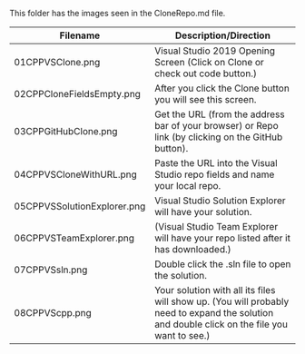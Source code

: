 This folder has the images seen in the CloneRepo.md file.

Filename | Description/Direction
-------- | ---------------------
01CPPVSClone.png | Visual Studio 2019 Opening Screen (Click on Clone or check out code button.)
02CPPCloneFieldsEmpty.png | After you click the Clone button you will see this screen.
03CPPGitHubClone.png | Get the URL (from the address bar of your browser) or Repo link (by clicking on the GitHub button).
04CPPVSCloneWithURL.png | Paste the URL into the Visual Studio repo fields and name your local repo.
05CPPVSSolutionExplorer.png | Visual Studio Solution Explorer will have your solution.
06CPPVSTeamExplorer.png | (Visual Studio Team Explorer will have your repo listed after it has downloaded.)
07CPPVSsln.png | Double click the .sln file to open the solution.
08CPPVScpp.png | Your solution with all its files will show up.  (You will probably need to expand the solution and double click on the file you want to see.)

